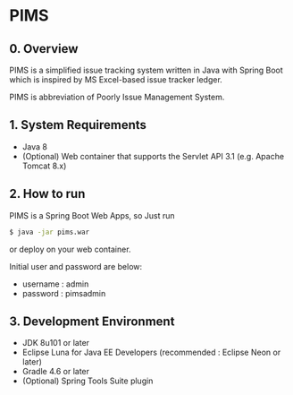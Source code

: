 # PIMS

## 0. Overview

PIMS is a simplified issue tracking system written in Java with Spring Boot which is inspired by MS Excel-based issue tracker ledger.

PIMS is abbreviation of Poorly Issue Management System.

## 1. System Requirements

- Java 8
- (Optional) Web container that supports the Servlet API 3.1 (e.g. Apache Tomcat 8.x)

## 2. How to run

PIMS is a Spring Boot Web Apps, so Just run

```bash
$ java -jar pims.war
```

or deploy on your web container.

Initial user and password are below:

- username : admin
- password : pimsadmin

## 3. Development Environment

- JDK 8u101 or later
- Eclipse Luna for Java EE Developers (recommended : Eclipse Neon or later)
- Gradle 4.6 or later
- (Optional) Spring Tools Suite plugin
